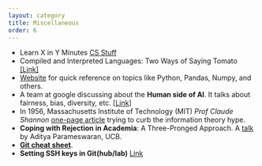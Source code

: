 ```yaml
---
layout: category
title: Miscellaneous
order: 6
---
```


- Learn X in Y Minutes [CS Stuff](https://learnxinyminutes.com)
- Compiled and Interpreted Languages: Two Ways of Saying Tomato [[Link]](https://tratt.net/laurie/blog/2023/compiled_and_interpreted_languages_two_ways_of_saying_tomato.html)
- [Website](https://t.co/7DtawV9oTN?amp=1) for quick reference on topics like Python, Pandas, Numpy, and others.
- A team at google discussing about the __Human side of AI__. It talks about fairness, bias, diversity, etc. [[Link](https://pair.withgoogle.com/explorables/)]
- In 1956, Massachusetts Institute of Technology (MIT) _Prof Claude Shannon_ [one-page article](../assets/miscellaneous/Shannon_Claude_E_1956_The_Bandwagon.pdf) trying to curb the information theory hype.
- __Coping with Rejection in Academia__: A Three-Pronged Approach. A [talk](https://www.loom.com/share/89bfb10668d94595b265a156126474a5) by Aditya Parameswaran, UCB.
- __[Git cheat sheet](../assets/miscellaneous/git-cheat-sheet.pdf)__.
- __Setting SSH keys in Git(hub/lab)__ [Link](https://medium.com/@viviennediegoencarnacion/manage-github-and-gitlab-accounts-on-single-machine-with-ssh-keys-on-mac-43fda49b7c8d)